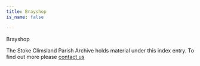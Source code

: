 ```yaml
---
title: Brayshop
is_name: false

---
```


Brayshop


The Stoke Climsland Parish Archive holds material under this index entry. To find out more please [contact us](/contact/)
